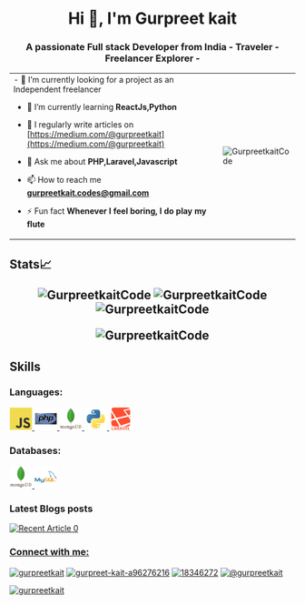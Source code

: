 <h1 align="center">Hi 👋, I'm Gurpreet kait</h1>
<h3 align="center">A passionate Full stack Developer from India - Traveler - Freelancer Explorer -</h3>

<table align="center">
  <tr>
    <td>
- 🔭 I’m currently looking for a project as an Independent freelancer

- 🌱 I’m currently learning **ReactJs,Python**

- 📝 I regularly write articles on [https://medium.com/@gurpreetkait](https://medium.com/@gurpreetkait)

- 💬 Ask me about **PHP,Laravel,Javascript**

- 📫 How to reach me **gurpreetkait.codes@gmail.com**

- ⚡ Fun fact **Whenever I feel boring, I do play my flute**
    </td>
    <td>
      <p> <img src="https://encrypted-tbn0.gstatic.com/images?q=tbn:ANd9GcTRIQJq_AV1kersDgVIw0QyfkOaImImqexmWGkK6aGCXw&s" alt="GurpreetkaitCode" /></p>
      </td>
  </tr>
  </table>
  

## Stats📈 <p align="center"> <img width="40%" src="https://github-readme-stats.vercel.app/api/top-langs?username=GurpreetkaitCode&show_icons=true&theme=dracula&title_color=ff8000&text_color=ffffff&bg_color=6a6a6a&locale=en&layout=compact&hide_border=true" alt="GurpreetkaitCode" />  <img width="48%" src="https://github-readme-stats.vercel.app/api?username=GurpreetkaitCode&show_icons=true&theme=dracula&title_color=ff8000&text_color=ffffff&bg_color=6a6a6a&locale=en&hide_border=true" alt="GurpreetkaitCode" /><img width="48%" src="https://github-readme-streak-stats.herokuapp.com/?user=GurpreetkaitCode&theme=highcontrast&hide_border=true" alt="GurpreetkaitCode" /> </p><p align="center"><img width="100%" src="https://activity-graph.herokuapp.com/graph?username=GurpreetkaitCode&theme=dracula&hide_border=true" alt="GurpreetkaitCode" /></p>


## Skills
<h3 align="left">Languages:</h3>
<p align="left"> <a href="https://developer.mozilla.org/en-US/docs/Web/JavaScript" target="_blank" rel="noreferrer"> <img src="https://raw.githubusercontent.com/devicons/devicon/master/icons/javascript/javascript-original.svg" alt="javascript" width="40" height="40"/> </a> <a href="https://www.php.net" target="_blank" rel="noreferrer"> <img src="https://raw.githubusercontent.com/devicons/devicon/master/icons/php/php-original.svg" alt="php" width="40" height="40"/> </a> <a href="https://www.python.org" target="_blank" rel="noreferrer"><img src="https://raw.githubusercontent.com/devicons/devicon/master/icons/mongodb/mongodb-original-wordmark.svg" alt="mongodb" width="40" height="40"/> </a> <a href="https://www.mysql.com/" target="_blank" rel="noreferrer"> <img src="https://raw.githubusercontent.com/devicons/devicon/master/icons/python/python-original.svg" alt="python" width="40" height="40"/> </a><a href="https://laravel.com/" target="_blank" rel="noreferrer"> <img src="https://raw.githubusercontent.com/devicons/devicon/master/icons/laravel/laravel-plain-wordmark.svg" alt="laravel" width="40" height="40"/> </a>
</p>

<h3 align="left">Databases:</h3>
<p align="left"> <a href="https://www.mongodb.com/" target="_blank" rel="noreferrer"> <img src="https://raw.githubusercontent.com/devicons/devicon/master/icons/mongodb/mongodb-original-wordmark.svg" alt="mongodb" width="40" height="40"/> </a> <a href="https://www.mysql.com/" target="_blank" rel="noreferrer"> <img src="https://raw.githubusercontent.com/devicons/devicon/master/icons/mysql/mysql-original-wordmark.svg" alt="mysql" width="40" height="40"/> </a> </p>

### Latest Blogs posts
<a target="_blank" href="https://github-readme-medium-recent-article.vercel.app/medium/@gurpreetkait/0"><img src="https://github-readme-medium-recent-article.vercel.app/medium/@gurpreetkait/0" alt="Recent Article 0"> 
  
 
<!--START_SECTION:activity-->
<!--END_SECTION:activity-->
  
<h3 align="left">Connect with me:</h3>
<p align="left">
<a href="https://twitter.com/gurpreetkait" target="blank"><img align="center" src="https://raw.githubusercontent.com/rahuldkjain/github-profile-readme-generator/master/src/images/icons/Social/twitter.svg" alt="gurpreetkait" height="30" width="40" /></a>
<a href="https://linkedin.com/in/gurpreet-kait-a96276216" target="blank"><img align="center" src="https://raw.githubusercontent.com/rahuldkjain/github-profile-readme-generator/master/src/images/icons/Social/linked-in-alt.svg" alt="gurpreet-kait-a96276216" height="30" width="40" /></a>
<a href="https://stackoverflow.com/users/18346272" target="blank"><img align="center" src="https://raw.githubusercontent.com/rahuldkjain/github-profile-readme-generator/master/src/images/icons/Social/stack-overflow.svg" alt="18346272" height="30" width="40" /></a>
<a href="https://medium.com/@gurpreetkait" target="blank"><img align="center" src="https://raw.githubusercontent.com/rahuldkjain/github-profile-readme-generator/master/src/images/icons/Social/medium.svg" alt="@gurpreetkait" height="30" width="40" /></a>
</p>
<p align="left"> <a href="https://twitter.com/gurpreetkait" target="blank"><img src="https://img.shields.io/twitter/follow/gurpreetkait?logo=twitter&style=for-the-badge" alt="gurpreetkait" /></a> </p>
<!---
GurpreetkaitCode/GurpreetkaitCode is a ✨ special ✨ repository because its `README.md` (this file) appears on your GitHub profile.
You can click the Preview link to take a look at your changes.
--->

